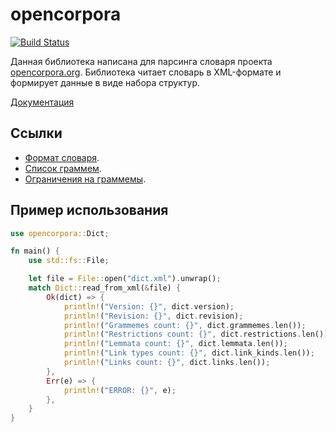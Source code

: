 # opencorpora

[![Build Status](https://travis-ci.org/antage/opencorpora.svg?branch=master)](https://travis-ci.org/antage/opencorpora)

Данная библиотека написана для парсинга словаря проекта [opencorpora.org](http://opencorpora.org/dict.php). Библиотека читает словарь в XML-формате и формирует данные в виде набора структур.

[Документация](https://docs.rs/opencorpora)

## Ссылки

* [Формат словаря](http://opencorpora.org/?page=export).
* [Список граммем](http://opencorpora.org/dict.php?act=gram).
* [Ограничения на граммемы](http://opencorpora.org/dict.php?act=gram_restr).

## Пример использования

```rust
use opencorpora::Dict;

fn main() {
    use std::fs::File;

    let file = File::open("dict.xml").unwrap();
    match Dict::read_from_xml(&file) {
        Ok(dict) => {
            println!("Version: {}", dict.version);
            println!("Revision: {}", dict.revision);
            println!("Grammemes count: {}", dict.grammemes.len());
            println!("Restrictions count: {}", dict.restrictions.len());
            println!("Lemmata count: {}", dict.lemmata.len());
            println!("Link types count: {}", dict.link_kinds.len());
            println!("Links count: {}", dict.links.len());
        },
        Err(e) => {
            println!("ERROR: {}", e);
        },
    }
}
```

